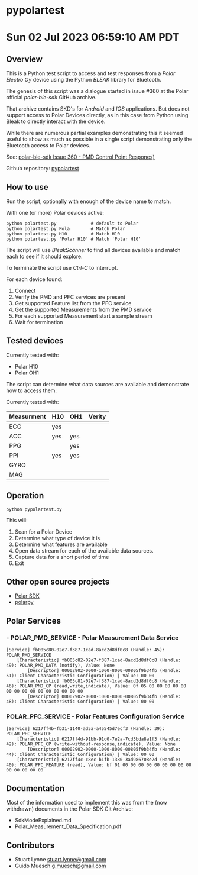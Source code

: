 # pypolartest
# Sun 02 Jul 2023 06:59:10 AM PDT

## Overview

This is a Python test script to access and test responses from a *Polar Electro Oy* device 
using the Python *BLEAK* library for Bluetooth.

The genesis of this script was a dialogue started in issue #360 at the Polar official *polar-ble-sdk* GitHub archive. 

That archive contains SKD's for *Android* and *IOS* applications. But does not support access to Polar Devices directly, 
as in this case from Python using Bleak to directly interact with the device.

While there are numerous partial examples demonstrating this it seemed useful to show as much as possible in 
a single script demonstrating only the Bluetooth access to Polar devices.

See: [polar-ble-sdk Issue 360 - PMD Control Point Respones)](https://github.com/polarofficial/polar-ble-sdk/issues/360)

Github repository: [pypolartest](https://github.com/stuartlynne/pypolartest)

## How to use

Run the script, optionally with enough of the device name to match. 

With one (or more) Polar devices active:
```
python polartest.py             # default to Polar 
python polartest.py Pola        # Match Polar
python polartest.py H10         # Match H10
python polartest.py 'Polar H10' # Match 'Polar H10'
```

The script will use *BleakScanner* to find all devices available and match each to see if it should explore.

To terminate the script use *Ctrl-C* to interrupt.

For each device found:
1. Connect 
2. Verify the PMD and PFC services are present
3. Get supported Feature list from the PFC service
4. Get the supported Measurements from the PMD service
5. For each supported Measurement start a sample stream
6. Wait for termination

## Tested devices

Currently tested with:
- Polar H10
- Polar OH1

The script can determine what data sources are available and demonstrate how to access them:

Currently tested with:

| Measurment | H10 | OH1 | Verity |
| ---------- | --- | --- | ------ |
| ECG        | yes |     |        |
| ACC        | yes | yes |        |
| PPG        |     | yes |        |
| PPI        | yes | yes |        |
| GYRO       |     |     |        |
| MAG        |     |     |        |

## Operation

```
python pypolartest.py
```
This will:
1. Scan for a Polar Device
2. Determine what type of device it is 
3. Determine what features are available
4. Open data stream for each of the available data sources.
5. Capture data for a short period of time
6. Exit

## Other open source projects

- [Polar SDK](https://github.com/polarofficial/polar-ble-sdk)
- [polarpy](https://github.com/wideopensource/polarpy)


## Polar Services
### - POLAR\_PMD\_SERVICE - Polar Measurement Data Service
```
[Service] fb005c80-02e7-f387-1cad-8acd2d8df0c8 (Handle: 45): POLAR_PMD_SERVICE
    [Characteristic] fb005c82-02e7-f387-1cad-8acd2d8df0c8 (Handle: 49): POLAR_PMD_DATA (notify), Value: None
        [Descriptor] 00002902-0000-1000-8000-00805f9b34fb (Handle: 51): Client Characteristic Configuration) | Value: 00 00
    [Characteristic] fb005c81-02e7-f387-1cad-8acd2d8df0c8 (Handle: 46): POLAR_PMD_CP (read,write,indicate), Value: 0f 05 00 00 00 00 00 00 00 00 00 00 00 00 00 00 00
        [Descriptor] 00002902-0000-1000-8000-00805f9b34fb (Handle: 48): Client Characteristic Configuration) | Value: 00 00
```

### POLAR\_PFC\_SERVICE - Polar Features Configuration Service
```
[Service] 6217ff4b-fb31-1140-ad5a-a45545d7ecf3 (Handle: 39): POLAR_PFC_SERVICE
    [Characteristic] 6217ff4d-91bb-91d0-7e2a-7cd3bda8a1f3 (Handle: 42): POLAR_PFC_CP (write-without-response,indicate), Value: None
        [Descriptor] 00002902-0000-1000-8000-00805f9b34fb (Handle: 44): Client Characteristic Configuration) | Value: 00 00
    [Characteristic] 6217ff4c-c8ec-b1fb-1380-3ad986708e2d (Handle: 40): POLAR_PFC_FEATURE (read), Value: bf 01 00 00 00 00 00 00 00 00 00 00 00 00 00 00
```

## Documentation
Most of the information used to implement this was from the (now withdrawn) documents in the Polar SDK Git Archive:
- SdkModeExplained.md
- Polar\_Measurement\_Data\_Specification.pdf

## Contributors
- Stuart Lynne <stuart.lynne@gmail.com>
- Guido Muesch <g.muesch@gmail.com>

